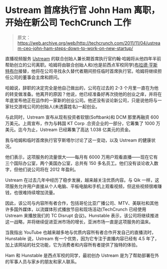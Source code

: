# Ustream 首席执行官 John Ham 离职，开始在新公司 TechCrunch 工作

> 原文：<https://web.archive.org/web/http://techcrunch.com/2011/11/04/ustream-ceo-john-ham-steps-down-to-work-on-new-startup/>

直播视频服务 [Ustream](https://web.archive.org/web/20230204195946/http://ustream.com/) 的联合创始人兼长期首席执行官约翰·哈姆将从他四年半前帮助创立的公司离职。哈姆将由联合创始人和(也是前西点军校同学)[布拉德·亨斯特布尔](https://web.archive.org/web/20230204195946/http://www.crunchbase.com/person/brad-hunstable)接替，他将在公司寻找永久替代者期间担任临时首席执行官。哈姆将继续担任公司的董事会主席和顾问。

哈姆说，辞职的决定完全是他自己做出的，公司在过去的 2-3 个月里一直在为他的转变做准备。他离开的原因？他说，他已经准备好再次挠他的创业之痒，并将在年底宣布他正在运作的一家新的创业公司。他还没有谈论新公司，只是说他将与一家社交游戏公司的创始人(未透露姓名)一起创业。

与此同时，Ustream 宣布从现有投资者软银(Softbank)和 DCM 那里再融资 600 万美元。上周宣布，作为与韩国 KT Corp .合资企业的一部分，它筹集了 1000 万美元。迄今为止，Ustream 已经筹集了高达 1.038 亿美元的资金。

我与哈姆和临时首席执行官亨斯塔尔讨论了这一变动，以及 Ustream 的健康状况。

他们表示，这项服务的流量很大——每月有 6000 万用户观看直播——现在它有三个国际办公室，两个美国办公室，总共有 150 多名员工。他们没有谈论收入数字，但他们说公司将在 2012 年盈利。

Ustream 在过去几年中经历了稳步发展，越来越关注优质内容。与 Qik 一样，这项服务允许用户直接从个人电脑、平板电脑和手机上观看视频，但这些视频很难赚钱，也很难持续增加流量。

因此，该公司与内容所有者合作，包括哥伦比亚广播公司、MTV、美联社和其他许多国外媒体，以流媒体形式播放节目和现场活动(TechCrunch 已经使用 Ustream 来播放我们的 TC Disrupt 会议)。Hunstable 表示，该公司将继续推进这一战略，并将继续促进亚洲市场的增长，亚洲市场一直是这项服务的温床。

当我指出 YouTube 也越来越多地与优质内容所有者合作开发自己的直播流时，Hunstable 说，Ustream 有一个优势，因为它专注于直播内容已经有 4.5 年了，加上该网站的社交功能，它为消费者和内容所有者提供了独特的体验。

Ham 和 Hunstable 是西点军校的同学，最初创办 Ustream 是为了帮助部署在外的军事人员与家乡的朋友和家人联系。